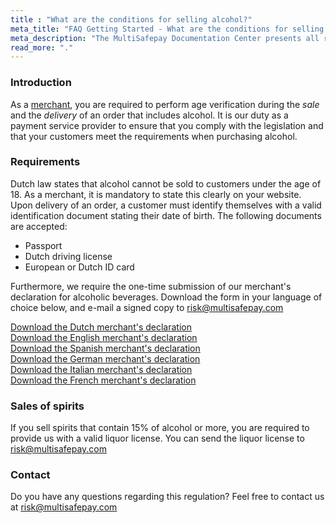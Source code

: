 ```yaml
---
title : "What are the conditions for selling alcohol?"
meta_title: "FAQ Getting Started - What are the conditions for selling alcohol? - MultiSafepay Docs"
meta_description: "The MultiSafepay Documentation Center presents all relevant information about our Plugins and API. You can also find support pages for payment methods, tools and general questions as well as the contact details of our Support and Integration Teams."
read_more: "."
---
```


### Introduction

As a [merchant](/faq/general/glossary/#merchant), you are required to perform age verification during the _sale_ and the _delivery_ of an order that includes alcohol. It is our duty as a payment service provider to ensure that you comply with the legislation and that your customers meet the requirements when purchasing alcohol.

### Requirements

Dutch law states that alcohol cannot be sold to customers under the age of 18. As a merchant, it is mandatory to state this clearly on your website. Upon delivery of an order, a customer must identify themselves with a valid identification document stating their date of birth. The following documents are accepted:

* Passport
* Dutch driving license
* European or Dutch ID card

Furthermore, we require the one-time submission of our merchant's declaration for alcoholic beverages. Download the form in your language of choice below, and e-mail a signed copy to <risk@multisafepay.com>

[Download the Dutch merchant's declaration](/faq/getting-started/form/NL-Verklaring_alcoholische_dranken.pdf)   
[Download the English merchant's declaration](/faq/getting-started/form/EN-Declaration_alcoholic_beverages.pdf)  
[Download the Spanish merchant's declaration](/faq/getting-started/form/ES-Declaración_sobre_bebidas_alcohólicas.docx)  
[Download the German merchant's declaration](/faq/getting-started/form/DE-Erklärung_für_alkoholischen_Getränke.pdf)  
[Download the Italian merchant's declaration](/faq/getting-started/form/IT-Dichiarazione_per_la_vendita_di_bevande_alcoliche.docx)  
[Download the French merchant's declaration](/faq/getting-started/form/FR-Déclaration_des_boissons_alcoolisées.pdf)  

### Sales of spirits

If you sell spirits that contain 15% of alcohol or more, you are required to provide us with a valid liquor license. You can send the liquor license to <risk@multisafepay.com> 

### Contact

Do you have any questions regarding this regulation? Feel free to contact us at <risk@multisafepay.com>